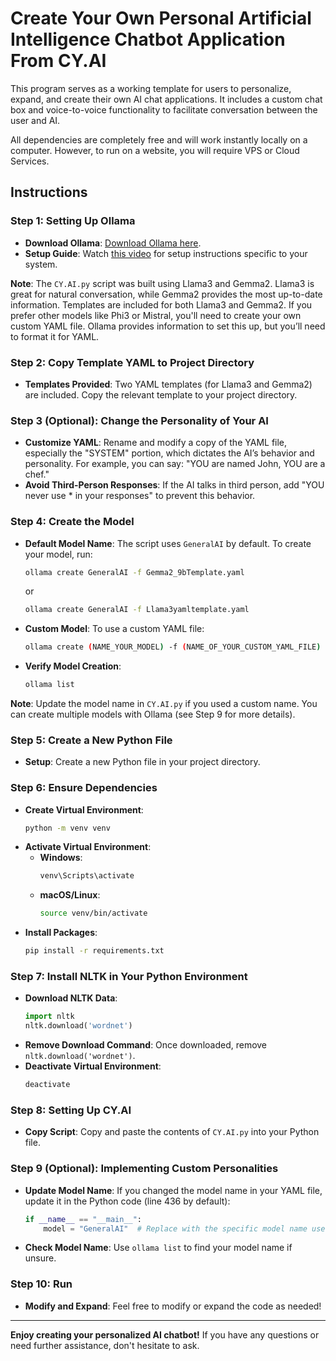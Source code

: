 # Create Your Own Personal Artificial Intelligence Chatbot Application From CY.AI

This program serves as a working template for users to personalize, expand, and create their own AI chat applications. It includes a custom chat box and voice-to-voice functionality to facilitate conversation between the user and AI.

All dependencies are completely free and will work instantly locally on a computer. However, to run on a website, you will require VPS or Cloud Services.

## Instructions

### Step 1: Setting Up Ollama

- **Download Ollama**: [Download Ollama here](https://ollama.com/).
- **Setup Guide**: Watch [this video](https://www.youtube.com/watch?v=oI7VoTM9NKQ) for setup instructions specific to your system.

**Note**: The `CY.AI.py` script was built using Llama3 and Gemma2. Llama3 is great for natural conversation, while Gemma2 provides the most up-to-date information. Templates are included for both Llama3 and Gemma2. If you prefer other models like Phi3 or Mistral, you'll need to create your own custom YAML file. Ollama provides information to set this up, but you’ll need to format it for YAML.

### Step 2: Copy Template YAML to Project Directory

- **Templates Provided**: Two YAML templates (for Llama3 and Gemma2) are included. Copy the relevant template to your project directory.

### Step 3 (Optional): Change the Personality of Your AI

- **Customize YAML**: Rename and modify a copy of the YAML file, especially the "SYSTEM" portion, which dictates the AI’s behavior and personality. For example, you can say: "YOU are named John, YOU are a chef."
- **Avoid Third-Person Responses**: If the AI talks in third person, add "YOU never use * in your responses" to prevent this behavior.

### Step 4: Create the Model

- **Default Model Name**: The script uses `GeneralAI` by default. To create your model, run:
    ```bash
    ollama create GeneralAI -f Gemma2_9bTemplate.yaml
    ```
    or
    ```bash
    ollama create GeneralAI -f Llama3yamltemplate.yaml
    ```
- **Custom Model**: To use a custom YAML file:
    ```bash
    ollama create (NAME_YOUR_MODEL) -f (NAME_OF_YOUR_CUSTOM_YAML_FILE)
    ```
- **Verify Model Creation**:
    ```bash
    ollama list
    ```

**Note**: Update the model name in `CY.AI.py` if you used a custom name. You can create multiple models with Ollama (see Step 9 for more details).

### Step 5: Create a New Python File

- **Setup**: Create a new Python file in your project directory.

### Step 6: Ensure Dependencies

- **Create Virtual Environment**:
    ```bash
    python -m venv venv
    ```
- **Activate Virtual Environment**:
    - **Windows**:
        ```bash
        venv\Scripts\activate
        ```
    - **macOS/Linux**:
        ```bash
        source venv/bin/activate
        ```
- **Install Packages**:
    ```bash
    pip install -r requirements.txt
    ```

### Step 7: Install NLTK in Your Python Environment

- **Download NLTK Data**:
    ```python
    import nltk
    nltk.download('wordnet')
    ```
- **Remove Download Command**: Once downloaded, remove `nltk.download('wordnet')`.
- **Deactivate Virtual Environment**:
    ```bash
    deactivate
    ```

### Step 8: Setting Up CY.AI

- **Copy Script**: Copy and paste the contents of `CY.AI.py` into your Python file.

### Step 9 (Optional): Implementing Custom Personalities

- **Update Model Name**: If you changed the model name in your YAML file, update it in the Python code (line 436 by default):
    ```python
    if __name__ == "__main__":
        model = "GeneralAI"  # Replace with the specific model name used.
    ```
- **Check Model Name**: Use `ollama list` to find your model name if unsure.

### Step 10: Run

- **Modify and Expand**: Feel free to modify or expand the code as needed!

---

**Enjoy creating your personalized AI chatbot!** If you have any questions or need further assistance, don't hesitate to ask.
